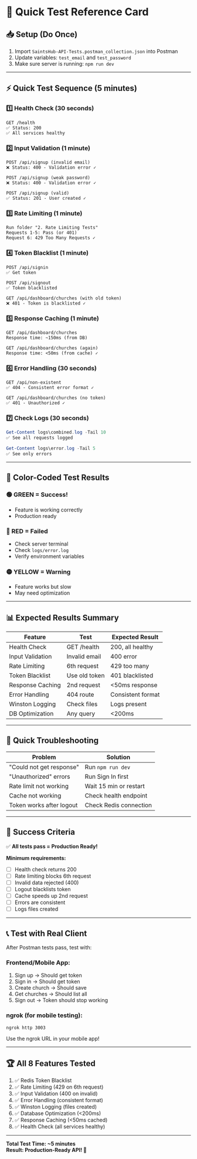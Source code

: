 # 🎯 Quick Test Reference Card

## 📥 Setup (Do Once)
1. Import `SaintsHub-API-Tests.postman_collection.json` into Postman
2. Update variables: `test_email` and `test_password`
3. Make sure server is running: `npm run dev`

---

## ⚡ Quick Test Sequence (5 minutes)

### 1️⃣ Health Check (30 seconds)
```
GET /health
✅ Status: 200
✅ All services healthy
```

### 2️⃣ Input Validation (1 minute)
```
POST /api/signup (invalid email)
❌ Status: 400 - Validation error ✓

POST /api/signup (weak password)  
❌ Status: 400 - Validation error ✓

POST /api/signup (valid)
✅ Status: 201 - User created ✓
```

### 3️⃣ Rate Limiting (1 minute)
```
Run folder "2. Rate Limiting Tests"
Requests 1-5: Pass (or 401)
Request 6: 429 Too Many Requests ✓
```

### 4️⃣ Token Blacklist (1 minute)
```
POST /api/signin
✅ Get token

POST /api/signout
✅ Token blacklisted

GET /api/dashboard/churches (with old token)
❌ 401 - Token is blacklisted ✓
```

### 5️⃣ Response Caching (1 minute)
```
GET /api/dashboard/churches
Response time: ~150ms (from DB)

GET /api/dashboard/churches (again)
Response time: <50ms (from cache) ✓
```

### 6️⃣ Error Handling (30 seconds)
```
GET /api/non-existent
✅ 404 - Consistent error format ✓

GET /api/dashboard/churches (no token)
✅ 401 - Unauthorized ✓
```

### 7️⃣ Check Logs (30 seconds)
```powershell
Get-Content logs\combined.log -Tail 10
✅ See all requests logged

Get-Content logs\error.log -Tail 5
✅ See only errors
```

---

## 🎨 Color-Coded Test Results

### 🟢 GREEN = Success!
- Feature is working correctly
- Production ready

### 🔴 RED = Failed
- Check server terminal
- Check `logs/error.log`
- Verify environment variables

### 🟡 YELLOW = Warning
- Feature works but slow
- May need optimization

---

## 📊 Expected Results Summary

| Feature | Test | Expected Result |
|---------|------|----------------|
| Health Check | GET /health | 200, all healthy |
| Input Validation | Invalid email | 400 error |
| Rate Limiting | 6th request | 429 too many |
| Token Blacklist | Use old token | 401 blacklisted |
| Response Caching | 2nd request | <50ms response |
| Error Handling | 404 route | Consistent format |
| Winston Logging | Check files | Logs present |
| DB Optimization | Any query | <200ms |

---

## 🚨 Quick Troubleshooting

| Problem | Solution |
|---------|----------|
| "Could not get response" | Run `npm run dev` |
| "Unauthorized" errors | Run Sign In first |
| Rate limit not working | Wait 15 min or restart |
| Cache not working | Check health endpoint |
| Token works after logout | Check Redis connection |

---

## 🎯 Success Criteria

✅ **All tests pass = Production Ready!**

**Minimum requirements:**
- [ ] Health check returns 200
- [ ] Rate limiting blocks 6th request
- [ ] Invalid data rejected (400)
- [ ] Logout blacklists token
- [ ] Cache speeds up 2nd request
- [ ] Errors are consistent
- [ ] Logs files created

---

## 📞 Test with Real Client

After Postman tests pass, test with:

### Frontend/Mobile App:
1. Sign up → Should get token
2. Sign in → Should get token
3. Create church → Should save
4. Get churches → Should list all
5. Sign out → Token should stop working

### ngrok (for mobile testing):
```bash
ngrok http 3003
```
Use the ngrok URL in your mobile app!

---

## 🏆 All 8 Features Tested

1. ✅ Redis Token Blacklist
2. ✅ Rate Limiting (429 on 6th request)
3. ✅ Input Validation (400 on invalid)
4. ✅ Error Handling (consistent format)
5. ✅ Winston Logging (files created)
6. ✅ Database Optimization (<200ms)
7. ✅ Response Caching (<50ms cached)
8. ✅ Health Check (all services healthy)

---

**Total Test Time: ~5 minutes**  
**Result: Production-Ready API! 🚀**
